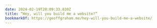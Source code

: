 ```yaml
---
date: 2024-02-19T20:09:33.830Z
title: “Hey, will you build me a website?”
bookmarkOf: https://geoffgraham.me/hey-will-you-build-me-a-website/
---
```

